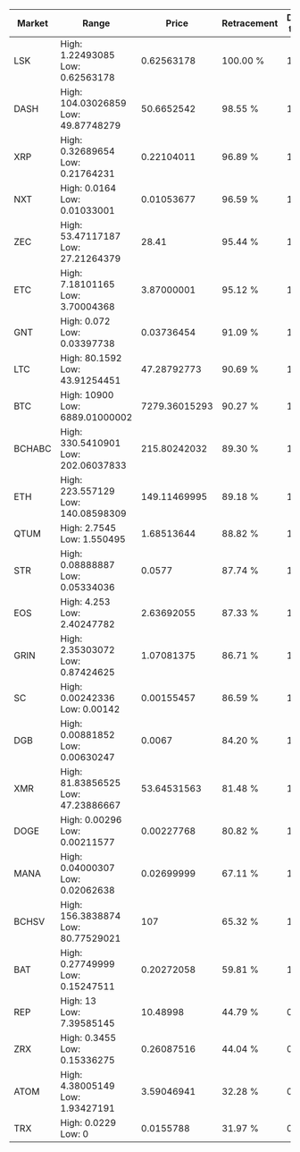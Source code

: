 | Market | Range | Price| Retracement | Doubles to 50% |
| --- | --- | --- | --- | --- |
| LSK | High: 1.22493085<br />Low: 0.62563178 | 0.62563178 | 100.00 % | 1.48 |
| DASH | High: 104.03026859<br />Low: 49.87748279 | 50.6652542 | 98.55 % | 1.52 |
| XRP | High: 0.32689654<br />Low: 0.21764231 | 0.22104011 | 96.89 % | 1.23 |
| NXT | High: 0.0164<br />Low: 0.01033001 | 0.01053677 | 96.59 % | 1.27 |
| ZEC | High: 53.47117187<br />Low: 27.21264379 | 28.41 | 95.44 % | 1.42 |
| ETC | High: 7.18101165<br />Low: 3.70004368 | 3.87000001 | 95.12 % | 1.41 |
| GNT | High: 0.072<br />Low: 0.03397738 | 0.03736454 | 91.09 % | 1.42 |
| LTC | High: 80.1592<br />Low: 43.91254451 | 47.28792773 | 90.69 % | 1.31 |
| BTC | High: 10900<br />Low: 6889.01000002 | 7279.36015293 | 90.27 % | 1.22 |
| BCHABC | High: 330.5410901<br />Low: 202.06037833 | 215.80242032 | 89.30 % | 1.23 |
| ETH | High: 223.557129<br />Low: 140.08598309 | 149.11469995 | 89.18 % | 1.22 |
| QTUM | High: 2.7545<br />Low: 1.550495 | 1.68513644 | 88.82 % | 1.28 |
| STR | High: 0.08888887<br />Low: 0.05334036 | 0.0577 | 87.74 % | 1.23 |
| EOS | High: 4.253<br />Low: 2.40247782 | 2.63692055 | 87.33 % | 1.26 |
| GRIN | High: 2.35303072<br />Low: 0.87424625 | 1.07081375 | 86.71 % | 1.51 |
| SC | High: 0.00242336<br />Low: 0.00142 | 0.00155457 | 86.59 % | 1.24 |
| DGB | High: 0.00881852<br />Low: 0.00630247 | 0.0067 | 84.20 % | 1.13 |
| XMR | High: 81.83856525<br />Low: 47.23886667 | 53.64531563 | 81.48 % | 1.20 |
| DOGE | High: 0.00296<br />Low: 0.00211577 | 0.00227768 | 80.82 % | 1.11 |
| MANA | High: 0.04000307<br />Low: 0.02062638 | 0.02699999 | 67.11 % | 1.12 |
| BCHSV | High: 156.3838874<br />Low: 80.77529021 | 107 | 65.32 % | 1.11 |
| BAT | High: 0.27749999<br />Low: 0.15247511 | 0.20272058 | 59.81 % | 1.06 |
| REP | High: 13<br />Low: 7.39585145 | 10.48998 | 44.79 % | 0.00 |
| ZRX | High: 0.3455<br />Low: 0.15336275 | 0.26087516 | 44.04 % | 0.00 |
| ATOM | High: 4.38005149<br />Low: 1.93427191 | 3.59046941 | 32.28 % | 0.00 |
| TRX | High: 0.0229<br />Low: 0 | 0.0155788 | 31.97 % | 0.00 |
